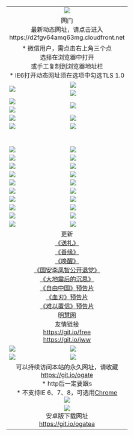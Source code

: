 ﻿<table>
  <tr></tr>
  <tr><td colspan=2 align=center><img src="https://cloud.githubusercontent.com/assets/11880933/13434984/f430fae2-e012-11e5-814f-c2df1e82b247.jpg" /></td></tr>
  <tr><td colspan=2 align=center>网门<br>最新动态网址，请点击进入
<br>https://d2fgv64amq63mg.cloudfront.net
    </td>
  </tr>
  <tr>
    <td colspan=2 align=center>* 微信用户，需点击右上角三个点<br>选择在浏览器中打开<br>或手工复制到浏览器地址栏
    <br>* IE6打开动态网址须在选项中勾选TLS 1.0</td>
  </tr>
  <tr>
    <td rowspan=2><a href="https://d2fgv64amq63mg.cloudfront.net/ogUP.aspx?name=11DKC.mp4&list=11DKC" target="_blank"><img src="https://d2fgv64amq63mg.cloudfront.net/Up/11DKC1.jpg" /></a></td> 
    <td><div><a href="https://d2fgv64amq63mg.cloudfront.net/ogUP.aspx?name=LRWS.mp4&list=LRWS" target="_blank"><img src="https://d2fgv64amq63mg.cloudfront.net/Up/LRWS.jpg" /></a></td>
   </tr>
  <tr>
    <td><a href="https://d2fgv64amq63mg.cloudfront.net/ogNiceVedio.aspx" target="_blank"><img src="https://d2fgv64amq63mg.cloudfront.net/Up/11TGKDY.jpg" /></a></td>
  </tr>
  <tr>
    <td><a href="https://d2fgv64amq63mg.cloudfront.net/ogUP.aspx?name=JQR.mp4&count=2" target="_blank"><img src="https://d2fgv64amq63mg.cloudfront.net/Up/JQR.jpg" /></a></td>   
    <td rowspan=2><a href="https://d2fgv64amq63mg.cloudfront.net/ogUP.aspx?name=JP.mp4&count=9" target="_blank"><img src="https://d2fgv64amq63mg.cloudfront.net/Up/JP.jpg" /></td>
  </tr>
  <tr>
    <td><a href="https://d2fgv64amq63mg.cloudfront.net/ogUP.aspx?name=WH.mp4" target="_blank"><img src="https://d2fgv64amq63mg.cloudfront.net/Up/WH.jpg" /></a></td>
  </tr>
  <tr>
    <td><a href="https://d2fgv64amq63mg.cloudfront.net/ogUP.aspx?name=SSZJ.mp4&list=SSZJ" target="_blank"><img src="https://d2fgv64amq63mg.cloudfront.net/Up/SSZJ.jpg" /></a></td>
    <td><a href="https://d2fgv64amq63mg.cloudfront.net/ogUP.aspx?name=1XQK.mp4&count=13" target="_blank"><img src="https://d2fgv64amq63mg.cloudfront.net/Up/1XQK.jpg" /></a</td>
  </tr>
  <tr>
    <td><a href="https://d2fgv64amq63mg.cloudfront.net/ogUP.aspx?name=ZY.mp4&count=2015|16" target="_blank"><img src="https://d2fgv64amq63mg.cloudfront.net/Up/ZY.jpg" /></a</td>
    <td><a href="https://d2fgv64amq63mg.cloudfront.net/ogUP.aspx?name=XTFY.mp4&count=B|2,A|24" target="_blank"><img src="https://d2fgv64amq63mg.cloudfront.net/Up/XTFY.jpg" /></a></td>
  </tr>
  <tr height="40">
  </tr>
  <tr>
    <td><a href="https://d2fgv64amq63mg.cloudfront.net/ogUP.aspx?name=4SQQ.mp4&list=4SQQ" target="_blank"><img src="https://d2fgv64amq63mg.cloudfront.net/Up/4SQQ0.jpg"/></a></td>
    <td><a href="https://d2fgv64amq63mg.cloudfront.net/ogUP.aspx?name=4SHQ.mp4&list=4SHQ" target="_blank"><img src="https://d2fgv64amq63mg.cloudfront.net/Up/4SHQ0.jpg"/></a></td>
  </tr>
  <tr>
    <td><a href="https://d2fgv64amq63mg.cloudfront.net/ogUP.aspx?name=4SZG.mp4&list=4SZG" target="_blank"><img src="https://d2fgv64amq63mg.cloudfront.net/Up/4SZG0.jpg"/></a></td>
    <td><a href="https://d2fgv64amq63mg.cloudfront.net/ogUP.aspx?name=4SDJ.mp4&list=4SDJ" target="_blank"><img src="https://d2fgv64amq63mg.cloudfront.net/Up/4SDJ0.jpg"/></a></td>
  </tr>
  <tr>
    <td><a href="https://d2fgv64amq63mg.cloudfront.net/ogUP.aspx?name=4SGX.mp4&list=4SGX" target="_blank"><img src="https://d2fgv64amq63mg.cloudfront.net/Up/4SGX0.jpg"/></a></td>
    <td><a href="https://d2fgv64amq63mg.cloudfront.net/ogUP.aspx?name=4SHD.mp4&list=4SHD" target="_blank"><img src="https://d2fgv64amq63mg.cloudfront.net/Up/4SHD0.jpg"/></a></td>
  </tr>
  <tr>
    <td><a href="https://d2fgv64amq63mg.cloudfront.net/ogUP.aspx?name=4CTX.mp4&list=4CTX" target="_blank"><img src="https://d2fgv64amq63mg.cloudfront.net/Up/4CTX0.jpg"/></a></td>
    <td><a href="https://d2fgv64amq63mg.cloudfront.net/ogUP.aspx?name=4CWZ.mp4&list=4CWZ" target="_blank"><img src="https://d2fgv64amq63mg.cloudfront.net/Up/4CWZ0.jpg"/></a></td>
  </tr>
  <tr>
    <td><a href="https://d2fgv64amq63mg.cloudfront.net/onUP.aspx?name=https://d1pog55izwmvoe.cloudfront.net/" target="_blank"><img src="https://d2fgv64amq63mg.cloudfront.net/Up/0DTW.jpg"/></a></td>
    <td><a href="https://d2fgv64amq63mg.cloudfront.net/onUP.aspx?name=https://d240ns8up8earz.cloudfront.net/acenter/" target="_blank"><img src="https://d2fgv64amq63mg.cloudfront.net/Up/0TDW.jpg" /></a></td>
  </tr>
  <tr>
    <td><a href="https://d2fgv64amq63mg.cloudfront.net/onUP.aspx?name=https://d4508d6vomz2p.cloudfront.net/gb/nsc413.htm" target="_blank"><img src="https://d2fgv64amq63mg.cloudfront.net/Up/0DJY.jpg" /></a></td>
    <td><a href="https://d2fgv64amq63mg.cloudfront.net/onUP.aspx?name=https://dilo7bqpjb57y.cloudfront.net/xtr/gb/prog204.html" target="_blank"><img src="https://d2fgv64amq63mg.cloudfront.net/Up/0XTR.jpg" /></a></td>
  </tr>
  <tr>
    <td><a href="https://d2fgv64amq63mg.cloudfront.net/onUP.aspx?name=https://d3aj00iefsmfgc.cloudfront.net/" target="_blank"><img src="https://d2fgv64amq63mg.cloudfront.net/Up/0MHW.jpg" /></a></td>
    <td><a href="https://d2fgv64amq63mg.cloudfront.net/onUP.aspx?name=https://d20wz7qt14x5d2.cloudfront.net/" target="_blank"><img src="https://d2fgv64amq63mg.cloudfront.net/Up/0ZJW.jpg" /></a></td>
  </tr>
  <tr>
    <td><a href="https://d2fgv64amq63mg.cloudfront.net/ogUP.aspx?name=0FG.zip" target="_blank"><img src="https://d2fgv64amq63mg.cloudfront.net/Up/0FG.jpg" /></a></td>
    <td><a href="https://d2fgv64amq63mg.cloudfront.net/ogUP.aspx?name=0FGA.apk" target="_blank"><img src="https://d2fgv64amq63mg.cloudfront.net/Up/0FGA.jpg" /></a></td>
  </tr>
  <tr>
    <td><a href="https://d2fgv64amq63mg.cloudfront.net/ogUP.aspx?name=0U.zip" target="_blank"><img src="https://d2fgv64amq63mg.cloudfront.net/Up/0U.jpg" /></a></td>
    <td><a href="https://d2fgv64amq63mg.cloudfront.net/ogUP.aspx?name=0UA.apk" target="_blank"><img src="https://d2fgv64amq63mg.cloudfront.net/Up/0UA.jpg" /></a></td>
  </tr>
  <tr>
    <td><a href="https://d2fgv64amq63mg.cloudfront.net/ogUP.aspx?name=0iPPOTV.zip" target="_blank"><img src="https://d2fgv64amq63mg.cloudfront.net/Up/0iPPOTV.jpg" /></a></td>
    <td><a href="https://d2fgv64amq63mg.cloudfront.net/ogUP.aspx?name=0iNTD.apk" target="_blank"><img src="https://d2fgv64amq63mg.cloudfront.net/Up/0iNTD.jpg" /></a></td>
  </tr>
  <tr>
    <td colspan=2 align=center>更新<br>
      <a href="https://d2fgv64amq63mg.cloudfront.net/ogUP.aspx?name=4ESL.mp4" target="_blank">《送礼》</a><br>
      <a href="https://d2fgv64amq63mg.cloudfront.net/ogUP.aspx?name=4ESY.mp4" target="_blank">《善缘》</a><br>
      <a href="https://d2fgv64amq63mg.cloudfront.net/ogUP.aspx?name=4EHX.mp4" target="_blank">《唤醒》</a><br>
      <a href="https://d2fgv64amq63mg.cloudfront.net/ogUP.aspx?name=4LFZ.mp4" target="_blank">《国安李凤智公开退党》</a><br>
      <a href="https://d2fgv64amq63mg.cloudfront.net/ogUP.aspx?name=4DDZHDCS.mp4" target="_blank">《大地震后的沉思》</a><br>
      <a href="https://d2fgv64amq63mg.cloudfront.net/ogUP.aspx?name=11ZYZG0.mp4" target="_blank">《自由中国》预告片</a><br>
      <a href="https://d2fgv64amq63mg.cloudfront.net/ogUP.aspx?name=11XR.mp4" target="_blank">《血刃》预告片</a><br>
      <a href="https://d2fgv64amq63mg.cloudfront.net/ogUP.aspx?name=11NYZX.mp4&count=2" target="_blank">《难以置信》预告片</a><br>
      <a href="https://d2fgv64amq63mg.cloudfront.net/onUP.aspx?name=https://www.minghui.org/" target="_blank">明慧网</a><br>
      友情链接<br>
      <a href="https://d2fgv64amq63mg.cloudfront.net/onUP.aspx?name=https://git.io/free" target="_blank">https://git.io/free</a><br>
      <a href="https://d2fgv64amq63mg.cloudfront.net/onUP.aspx?name=https://git.io/jww" target="_blank">https://git.io/jww</a></td>
    </td>
  </tr>
  <tr>
    <td><a href="https://d2fgv64amq63mg.cloudfront.net/ogNice.aspx" target="_blank"><img src="https://d2fgv64amq63mg.cloudfront.net/Up/0WCYY.jpg" /></a></td>
    <td><a href="https://d2fgv64amq63mg.cloudfront.net/onCO.aspx?ob=600事物&op=增删改&args=WH1~%23类型6新闻%7c%23类型6评论&mode=" target="_blank"><img src="https://d2fgv64amq63mg.cloudfront.net/Up/0WZTT.jpg" /></a></td> 
  </tr>
  <tr>
    <td><a href="https://d2fgv64amq63mg.cloudfront.net/ogDY.aspx" target="_blank"><img src="https://d2fgv64amq63mg.cloudfront.net/Up/0FK.jpg" /></a></td>
    <td><a href="https://d2fgv64amq63mg.cloudfront.net/ogST.aspx" target="_blank"><img src="https://d2fgv64amq63mg.cloudfront.net/Up/0ST.jpg" /></a></td> 
  </tr>
  <tr>
    <td colspan=2 align=center>可以持续访问本站的永久网址，请收藏<br/><a href="https://git.io/ogate" target="_blank">https://git.io/ogate</a><br/>* http后一定要跟s<br/>* 不支持IE 6、7、8，可选用<a href="https://d2fgv64amq63mg.cloudfront.net/ogUP.aspx?name=0ChromePortable.zip">Chrome</a><br/><a href="https://d2fgv64amq63mg.cloudfront.net/Up/0WMGDL2.png" target="_blank"><img src="https://d2fgv64amq63mg.cloudfront.net/Up/0WMGD2.png"/></a></td>
  </tr>
  <tr>
    <td colspan=2 align=center><a href="https://d2fgv64amq63mg.cloudfront.net/ogUP.aspx?name=0oGate.apk" target="_blank"><img src="https://cloud.githubusercontent.com/assets/11880933/13720399/75e143ee-e842-11e5-9f0a-1421f423c80f.jpg" /></a><br>安卓版下载网址<br><a href="https://git.io/ogatea">https://git.io/ogatea</a></td>
  </tr>
  <!--tr>
    <td colspan=2 align=center>可能失效的动态网址
    </td>
  </tr-->
</table>
